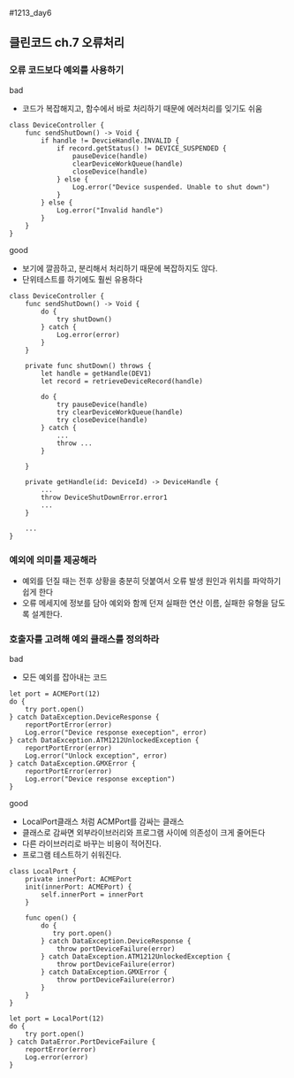 #1213_day6
## 클린코드 ch.7 오류처리
### 오류 코드보다 예외를 사용하기
bad
- 코드가 복잡해지고, 함수에서 바로 처리하기 때문에 에러처리를 잊기도 쉬움
```
class DeviceController {
    func sendShutDown() -> Void {
        if handle != DevcieHandle.INVALID {
            if record.getStatus() != DEVICE_SUSPENDED {
                pauseDevice(handle)
                clearDeviceWorkQueue(handle)
                closeDevice(handle)
            } else {
                Log.error("Device suspended. Unable to shut down")
            }
        } else {
            Log.error("Invalid handle")
        }
    }
}
```
good
- 보기에 깔끔하고, 분리해서 처리하기 때문에 복잡하지도 않다.
- 단위테스트를 하기에도 훨씬 유용하다
```
class DeviceController {
    func sendShutDown() -> Void {
        do {
            try shutDown()    
        } catch {
            Log.error(error)
        }
    }
    
    private func shutDown() throws {
        let handle = getHandle(DEV1)
        let record = retrieveDeviceRecord(handle)
        
        do {
            try pauseDevice(handle)
            try clearDeviceWorkQueue(handle)
            try closeDevice(handle)       
        } catch {
            ...
            throw ...
        }
        
    }
    
    private getHandle(id: DeviceId) -> DeviceHandle {
        ...
        throw DeviceShutDownError.error1
        ...
    }
    
    ...
}
```

### 예외에 의미를 제공해라
- 예외를 던질 때는 전후 상황을 충분히 덧붙여서 오류 발생 원인과 위치를 파악하기 쉽게 한다
- 오류 메세지에 정보를 담아 예외와 함께 던져 실패한 연산 이름, 실패한 유형을 담도록 설계한다.

### 호출자를 고려해 예외 클래스를 정의하라
bad
- 모든 예외를 잡아내는 코드
```
let port = ACMEPort(12)
do {
    try port.open()
} catch DataException.DeviceResponse {
    reportPortError(error)
    Log.error("Device response exeception", error)
} catch DataException.ATM1212UnlockedException {
    reportPortError(error)
    Log.error("Unlock exception", error)
} catch DataException.GMXError {
    reportPortError(error)
    Log.error("Device response exception")
}
```
good
- LocalPort클래스 처럼 ACMPort를 감싸는 클래스
- 클래스로 감싸면 외부라이브러리와 프로그램 사이에 의존성이 크게 줄어든다
- 다른 라이브러리로 바꾸는 비용이 적어진다.
- 프로그램 테스트하기 쉬워진다.
```
class LocalPort {
    private innerPort: ACMEPort
    init(innerPort: ACMEPort) {
        self.innerPort = innerPort
    }
    
    func open() {
        do {
           try port.open()
        } catch DataException.DeviceResponse {
            throw portDeviceFailure(error)
        } catch DataException.ATM1212UnlockedException {
            throw portDeviceFailure(error)
        } catch DataException.GMXError {
            throw portDeviceFailure(error)
        }
    }
}

let port = LocalPort(12)
do {
    try port.open()
} catch DataError.PortDeviceFailure {
    reportError(error)
    Log.error(error)
}
```

